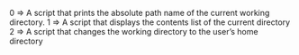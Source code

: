 0 => A script that prints the absolute path name of the current working directory.
1 => A script that displays the contents list of the current directory
2 => A script that changes the working directory to the user’s home directory
